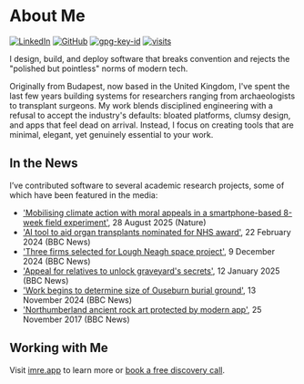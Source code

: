 # About Me

[![LinkedIn](https://img.shields.io/badge/Linked-in-0c66c3.svg)](https://link.imre.app/linkedin/)
[![GitHub](https://img.shields.io/badge/GitHub-%40imre-239a3b.svg)](https://link.imre.app/github)
[![gpg-key-id](https://img.shields.io/badge/0x83AE6894BF8C400A-blue?label=GPG-key)](https://github.com/imre.gpg)
[![visits](https://komarev.com/ghpvc/?username=imre&style=flat&color=313131&label=Profile+Visits&abbreviated=true)](https://github.com/imre)

I design, build, and deploy software that breaks convention and rejects the "polished but pointless" norms of modern tech.

Originally from Budapest, now based in the United Kingdom, I've spent the last few years building systems for researchers ranging from archaeologists to transplant surgeons. My work blends disciplined engineering with a refusal to accept the industry's defaults: bloated platforms, clumsy design, and apps that feel dead on arrival. Instead, I focus on creating tools that are minimal, elegant, yet genuinely essential to your work.

## In the News
I’ve contributed software to several academic research projects, some of which have been featured in the media:

- ['Mobilising climate action with moral appeals in a smartphone-based 8-week field experiment'](https://link.imre.app/nature-s44168), 28 August 2025 (Nature)
- ['AI tool to aid organ transplants nominated for NHS award'](https://link.imre.app/bbc-68353365), 22 February 2024 (BBC News)
- ['Three firms selected for Lough Neagh space project'](https://link.imre.app/bbc-cz6lpeg4veeo), 9 December 2024 (BBC News)
- ['Appeal for relatives to unlock graveyard's secrets'](https://link.imre.app/bbc-c62q3p5147po), 12 January 2025 (BBC News)
- ['Work begins to determine size of Ouseburn burial ground']( https://link.imre.app/bbc-c98en59r7qmo), 13 November 2024 (BBC News)
- ['Northumberland ancient rock art protected by modern app'](https://link.imre.app/bbc-42123939), 25 November 2017 (BBC News)

## Working with Me

Visit [imre.app](https://link.imre.app/home) to learn more or [book a free discovery call](https://link.imre.app/call).  
